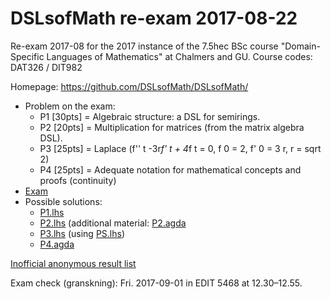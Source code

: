 # DSLsofMath re-exam 2017-08-22

Re-exam 2017-08 for the 2017 instance of the 7.5hec BSc course
"Domain-Specific Languages of Mathematics" at Chalmers and GU.
Course codes: DAT326 / DIT982

Homepage: https://github.com/DSLsofMath/DSLsofMath/

* Problem on the exam:
    * P1 [30pts] = Algebraic structure: a DSL for semirings.
    * P2 [20pts] = Multiplication for matrices (from the matrix algebra DSL).
    * P3 [25pts] = Laplace (f'' t -3r*f' t + 4*f t = 0,  f 0 = 2,  f' 0 = 3 r, r = sqrt 2)
    * P4 [25pts] = Adequate notation for mathematical concepts and proofs (continuity)
* [Exam](Exam-2017-08.pdf)
* Possible solutions:
    * [P1.lhs](P1.lhs)
    * [P2.lhs](P2.lhs)  (additional material: [P2.agda](P2.agda)
    * [P3.lhs](P3.lhs)  (using [PS.lhs](PS.lhs))
    * [P4.agda](P4.agda)

[Inofficial anonymous result list](anon_results.md)

Exam check (granskning): Fri. 2017-09-01 in EDIT 5468 at 12.30–12.55.
